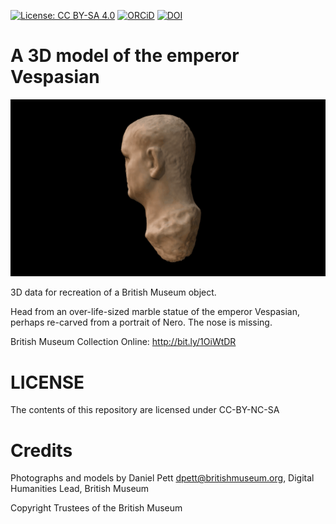 
[![License: CC BY-SA 4.0](https://img.shields.io/badge/License-CC%20BY--SA%204.0-lightgrey.svg)](http://creativecommons.org/licenses/by-sa/4.0/) 
[![ORCiD](https://img.shields.io/badge/ORCiD-0000--0002--0246--2335-green.svg)](http://orcid.org/0000-0002-0246-2335)
[![DOI](https://zenodo.org/badge/102501527.svg)](https://zenodo.org/badge/latestdoi/102501527)


# A 3D model of the emperor Vespasian
![](vespasian.gif)

3D data for recreation of a British Museum object.

Head from an over-life-sized marble statue of the emperor Vespasian, perhaps re-carved from a portrait of Nero. The nose is missing.

British Museum Collection Online: http://bit.ly/1OiWtDR

# LICENSE
The contents of this repository are licensed under CC-BY-NC-SA

# Credits
Photographs and models by Daniel Pett <dpett@britishmuseum.org>, Digital Humanities Lead, British Museum

Copyright Trustees of the British Museum
